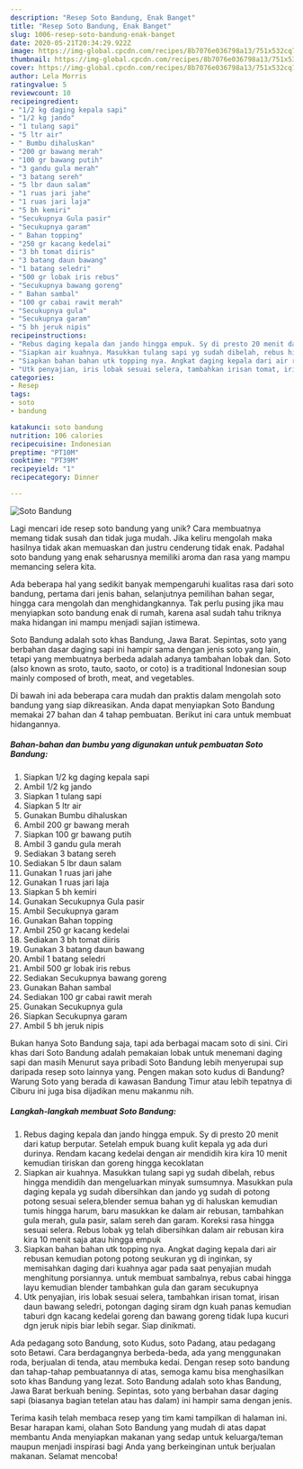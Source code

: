 ```yaml
---
description: "Resep Soto Bandung, Enak Banget"
title: "Resep Soto Bandung, Enak Banget"
slug: 1006-resep-soto-bandung-enak-banget
date: 2020-05-21T20:34:29.922Z
image: https://img-global.cpcdn.com/recipes/8b7076e036798a13/751x532cq70/soto-bandung-foto-resep-utama.jpg
thumbnail: https://img-global.cpcdn.com/recipes/8b7076e036798a13/751x532cq70/soto-bandung-foto-resep-utama.jpg
cover: https://img-global.cpcdn.com/recipes/8b7076e036798a13/751x532cq70/soto-bandung-foto-resep-utama.jpg
author: Lela Morris
ratingvalue: 5
reviewcount: 10
recipeingredient:
- "1/2 kg daging kepala sapi"
- "1/2 kg jando"
- "1 tulang sapi"
- "5 ltr air"
- " Bumbu dihaluskan"
- "200 gr bawang merah"
- "100 gr bawang putih"
- "3 gandu gula merah"
- "3 batang sereh"
- "5 lbr daun salam"
- "1 ruas jari jahe"
- "1 ruas jari laja"
- "5 bh kemiri"
- "Secukupnya Gula pasir"
- "Secukupnya garam"
- " Bahan topping"
- "250 gr kacang kedelai"
- "3 bh tomat diiris"
- "3 batang daun bawang"
- "1 batang seledri"
- "500 gr lobak iris rebus"
- "Secukupnya bawang goreng"
- " Bahan sambal"
- "100 gr cabai rawit merah"
- "Secukupnya gula"
- "Secukupnya garam"
- "5 bh jeruk nipis"
recipeinstructions:
- "Rebus daging kepala dan jando hingga empuk. Sy di presto 20 menit dari katup berputar. Setelah empuk buang kulit kepala yg ada duri durinya. Rendam kacang kedelai dengan air mendidih kira kira 10 menit kemudian tiriskan dan goreng hingga kecoklatan"
- "Siapkan air kuahnya. Masukkan tulang sapi yg sudah dibelah, rebus hingga mendidih dan mengeluarkan minyak sumsumnya. Masukkan pula daging kepala yg sudah dibersihkan dan jando yg sudah di potong potong sesuai selera,blender semua bahan yg di haluskan kemudian tumis hingga harum, baru masukkan ke dalam air rebusan, tambahkan gula merah, gula pasir, salam sereh dan garam. Koreksi rasa hingga sesuai selera. Rebus lobak yg telah dibersihkan dalam air rebusan kira kira 10 menit saja atau hingga empuk"
- "Siapkan bahan bahan utk topping nya. Angkat daging kepala dari air rebusan kemudian potong potong seukuran yg di inginkan, sy memisahkan daging dari kuahnya agar pada saat penyajian mudah menghitung porsiannya. untuk membuat sambalnya, rebus cabai hingga layu kemudian blender tambahkan gula dan garam secukupnya"
- "Utk penyajian, iris lobak sesuai selera, tambahkan irisan tomat, irisan daun bawang seledri, potongan daging siram dgn kuah panas kemudian taburi dgn kacang kedelai goreng dan bawang goreng tidak lupa kucuri dgn jeruk nipis biar lebih segar. Siap dinikmati."
categories:
- Resep
tags:
- soto
- bandung

katakunci: soto bandung 
nutrition: 106 calories
recipecuisine: Indonesian
preptime: "PT10M"
cooktime: "PT39M"
recipeyield: "1"
recipecategory: Dinner

---
```



![Soto Bandung](https://img-global.cpcdn.com/recipes/8b7076e036798a13/751x532cq70/soto-bandung-foto-resep-utama.jpg)

Lagi mencari ide resep soto bandung yang unik? Cara membuatnya memang tidak susah dan tidak juga mudah. Jika keliru mengolah maka hasilnya tidak akan memuaskan dan justru cenderung tidak enak. Padahal soto bandung yang enak seharusnya memiliki aroma dan rasa yang mampu memancing selera kita.

Ada beberapa hal yang sedikit banyak mempengaruhi kualitas rasa dari soto bandung, pertama dari jenis bahan, selanjutnya pemilihan bahan segar, hingga cara mengolah dan menghidangkannya. Tak perlu pusing jika mau menyiapkan soto bandung enak di rumah, karena asal sudah tahu triknya maka hidangan ini mampu menjadi sajian istimewa.

Soto Bandung adalah soto khas Bandung, Jawa Barat. Sepintas, soto yang berbahan dasar daging sapi ini hampir sama dengan jenis soto yang lain, tetapi yang membuatnya berbeda adalah adanya tambahan lobak dan. Soto (also known as sroto, tauto, saoto, or coto) is a traditional Indonesian soup mainly composed of broth, meat, and vegetables.


Di bawah ini ada beberapa cara mudah dan praktis dalam mengolah soto bandung yang siap dikreasikan. Anda dapat menyiapkan Soto Bandung memakai 27 bahan dan 4 tahap pembuatan. Berikut ini cara untuk membuat hidangannya.

<!--inarticleads1-->

##### Bahan-bahan dan bumbu yang digunakan untuk pembuatan Soto Bandung:

1. Siapkan 1/2 kg daging kepala sapi
1. Ambil 1/2 kg jando
1. Siapkan 1 tulang sapi
1. Siapkan 5 ltr air
1. Gunakan  Bumbu dihaluskan
1. Ambil 200 gr bawang merah
1. Siapkan 100 gr bawang putih
1. Ambil 3 gandu gula merah
1. Sediakan 3 batang sereh
1. Sediakan 5 lbr daun salam
1. Gunakan 1 ruas jari jahe
1. Gunakan 1 ruas jari laja
1. Siapkan 5 bh kemiri
1. Gunakan Secukupnya Gula pasir
1. Ambil Secukupnya garam
1. Gunakan  Bahan topping
1. Ambil 250 gr kacang kedelai
1. Sediakan 3 bh tomat diiris
1. Gunakan 3 batang daun bawang
1. Ambil 1 batang seledri
1. Ambil 500 gr lobak iris rebus
1. Sediakan Secukupnya bawang goreng
1. Gunakan  Bahan sambal
1. Sediakan 100 gr cabai rawit merah
1. Gunakan Secukupnya gula
1. Siapkan Secukupnya garam
1. Ambil 5 bh jeruk nipis


Bukan hanya Soto Bandung saja, tapi ada berbagai macam soto di sini. Ciri khas dari Soto Bandung adalah pemakaian lobak untuk menemani daging sapi dan masih Menurut saya pribadi Soto Bandung lebih menyerupai sup daripada resep soto lainnya yang. Pengen makan soto kudus di Bandung? Warung Soto yang berada di kawasan Bandung Timur atau lebih tepatnya di Ciburu ini juga bisa dijadikan menu makanmu nih. 

<!--inarticleads2-->

##### Langkah-langkah membuat Soto Bandung:

1. Rebus daging kepala dan jando hingga empuk. Sy di presto 20 menit dari katup berputar. Setelah empuk buang kulit kepala yg ada duri durinya. Rendam kacang kedelai dengan air mendidih kira kira 10 menit kemudian tiriskan dan goreng hingga kecoklatan
1. Siapkan air kuahnya. Masukkan tulang sapi yg sudah dibelah, rebus hingga mendidih dan mengeluarkan minyak sumsumnya. Masukkan pula daging kepala yg sudah dibersihkan dan jando yg sudah di potong potong sesuai selera,blender semua bahan yg di haluskan kemudian tumis hingga harum, baru masukkan ke dalam air rebusan, tambahkan gula merah, gula pasir, salam sereh dan garam. Koreksi rasa hingga sesuai selera. Rebus lobak yg telah dibersihkan dalam air rebusan kira kira 10 menit saja atau hingga empuk
1. Siapkan bahan bahan utk topping nya. Angkat daging kepala dari air rebusan kemudian potong potong seukuran yg di inginkan, sy memisahkan daging dari kuahnya agar pada saat penyajian mudah menghitung porsiannya. untuk membuat sambalnya, rebus cabai hingga layu kemudian blender tambahkan gula dan garam secukupnya
1. Utk penyajian, iris lobak sesuai selera, tambahkan irisan tomat, irisan daun bawang seledri, potongan daging siram dgn kuah panas kemudian taburi dgn kacang kedelai goreng dan bawang goreng tidak lupa kucuri dgn jeruk nipis biar lebih segar. Siap dinikmati.


Ada pedagang soto Bandung, soto Kudus, soto Padang, atau pedagang soto Betawi. Cara berdagangnya berbeda-beda, ada yang menggunakan roda, berjualan di tenda, atau membuka kedai. Dengan resep soto bandung dan tahap-tahap pembuatannya di atas, semoga kamu bisa menghasilkan soto khas Bandung yang lezat. Soto Bandung adalah soto khas Bandung, Jawa Barat berkuah bening. Sepintas, soto yang berbahan dasar daging sapi (biasanya bagian tetelan atau has dalam) ini hampir sama dengan jenis. 

Terima kasih telah membaca resep yang tim kami tampilkan di halaman ini. Besar harapan kami, olahan Soto Bandung yang mudah di atas dapat membantu Anda menyiapkan makanan yang sedap untuk keluarga/teman maupun menjadi inspirasi bagi Anda yang berkeinginan untuk berjualan makanan. Selamat mencoba!
